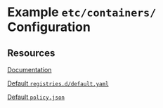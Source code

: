 # Example `etc/containers/` Configuration


## Resources

[Documentation](https://github.com/containers/image/tree/main/docs)

[Default `registries.d/default.yaml`](https://github.com/containers/skopeo/blob/main/default.yaml)

[Default `policy.json`](https://github.com/containers/skopeo/blob/main/default-policy.json)

